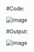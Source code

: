 #Code:

![image](https://user-images.githubusercontent.com/72332347/174496414-ad285dc2-3148-42cf-a298-90d61908cdb8.png)

#Output:

![image](https://user-images.githubusercontent.com/72332347/174496429-039d7093-e374-4a55-91ad-f2b86ea6e956.png)
